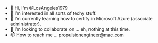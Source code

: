 - 👋 Hi, I’m @LosAngeles1979
- 👀 I’m interested in all sorts of techy stuff.
- 🌱 I’m currently learning how to certify in Microsoft Azure (associate administrator).
- 💞️ I’m looking to collaborate on ... eh, nothing at this time.
- 📫 How to reach me ... propulsionengineer@mac.com

<!---
LosAngeles1979/LosAngeles1979 is a ✨ special ✨ repository because its `README.md` (this file) appears on your GitHub profile.
You can click the Preview link to take a look at your changes.
--->
